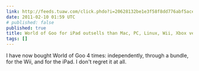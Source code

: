 ```yaml
---
link: http://feeds.tuaw.com/click.phdo?i=20628132be1e3f58f8dd776abf5acee4
date: 2011-02-10 01:59 UTC
# published: false
published: true
title: World of Goo for iPad outsells than Mac, PC, Linux, Wii, Xbox versions
tags: []
---
```


I have now bought World of Goo 4 times: independently, through a bundle, for the Wii, and for the iPad. I don't regret it at all.
